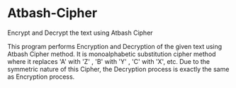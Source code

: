 # Atbash-Cipher
Encrypt and Decrypt the text using Atbash Cipher 

This program performs Encryption and Decryption of the given text using Atbash Cipher method.
It is monoalphabetic substitution cipher method where it replaces 'A' with 'Z' , 'B' with 'Y' , 'C' with 'X', etc.
Due to the symmetric nature of this Cipher, the Decryption process is exactly the same as Encryption process.
